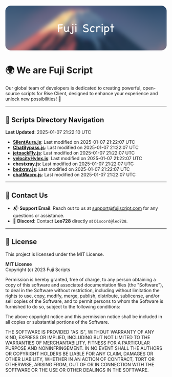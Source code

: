 ![Banner](.github/b.webp)

# 🌍 **We are Fuji Script**

Our global team of developers is dedicated to creating powerful, open-source scripts for Rise Client, designed to enhance your experience and unlock new possibilities! 🌟

---
<!-- SCRIPTS_NAVIGATION_START -->
## 📂 **Scripts Directory Navigation**

**Last Updated**: 2025-01-07 21:22:10 UTC

- **[SilentAura.js](scripts/SilentAura.js)**: Last modified on 2025-01-07 21:22:07 UTC
- **[ChatBypass.js](scripts/ChatBypass.js)**: Last modified on 2025-01-07 21:22:07 UTC
- **[jetpackFly.js](scripts/jetpackFly.js)**: Last modified on 2025-01-07 21:22:07 UTC
- **[velocityHylex.js](scripts/velocityHylex.js)**: Last modified on 2025-01-07 21:22:07 UTC
- **[chestxray.js](scripts/chestxray.js)**: Last modified on 2025-01-07 21:22:07 UTC
- **[bedxray.js](scripts/bedxray.js)**: Last modified on 2025-01-07 21:22:07 UTC
- **[chatMacro.js](scripts/chatMacro.js)**: Last modified on 2025-01-07 21:22:07 UTC

<!-- SCRIPTS_NAVIGATION_END -->

---

## 💬 **Contact Us**  
- 📬 **Support Email**: Reach out to us at [support@fujiscript.com](mailto:support@fujiscript.com) for any questions or assistance.  
- 💬 **Discord**: Contact **Leo728** directly at `Discord@leo728`.

---

## 📜 **License**

This project is licensed under the MIT License.  

**MIT License**  
Copyright (c) 2023 Fuji Scripts  

Permission is hereby granted, free of charge, to any person obtaining a copy of this software and associated documentation files (the "Software"), to deal in the Software without restriction, including without limitation the rights to use, copy, modify, merge, publish, distribute, sublicense, and/or sell copies of the Software, and to permit persons to whom the Software is furnished to do so, subject to the following conditions:  

The above copyright notice and this permission notice shall be included in all copies or substantial portions of the Software.  

THE SOFTWARE IS PROVIDED "AS IS", WITHOUT WARRANTY OF ANY KIND, EXPRESS OR IMPLIED, INCLUDING BUT NOT LIMITED TO THE WARRANTIES OF MERCHANTABILITY, FITNESS FOR A PARTICULAR PURPOSE AND NONINFRINGEMENT. IN NO EVENT SHALL THE AUTHORS OR COPYRIGHT HOLDERS BE LIABLE FOR ANY CLAIM, DAMAGES OR OTHER LIABILITY, WHETHER IN AN ACTION OF CONTRACT, TORT OR OTHERWISE, ARISING FROM, OUT OF OR IN CONNECTION WITH THE SOFTWARE OR THE USE OR OTHER DEALINGS IN THE SOFTWARE.  
